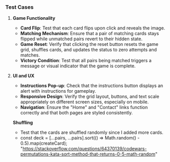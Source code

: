 ### Test Cases

1.  **Game Functionality**
    
    - **Card Flip**: Test that each card flips upon click and reveals the image.
    - **Matching Mechanism**: Ensure that a pair of matching cards stays flipped while unmatched pairs revert to their hidden state.
    - **Game Reset**: Verify that clicking the reset button resets the game grid, shuffles cards, and updates the status to zero attempts and matches.
    - **Victory Condition**: Test that all pairs being matched triggers a message or visual indicator that the game is complete.
2.  **UI and UX**
    
    - **Instructions Pop-up**: Check that the instructions button displays an alert with instructions for gameplay.
    - **Responsive Design**: Verify the grid layout, buttons, and text scale appropriately on different screen sizes, especially on mobile.
    - **Navigation**: Ensure the "Home" and "Contact" links function correctly and that both pages are styled consistently.



    **Shuffling**
    - Test that the cards are shuffled randomly since I added more cards.
    - const deck = [...pairs, ...pairs].sort(() => Math.random() - 0.5).map(createCard); "https://stackoverflow.com/questions/64370139/codewars-permutations-kata-sort-method-that-returns-0-5-math-random"


    